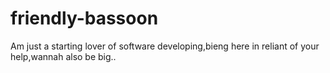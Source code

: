 # friendly-bassoon
Am just a starting lover of software developing,bieng here in reliant of your help,wannah also be big..

